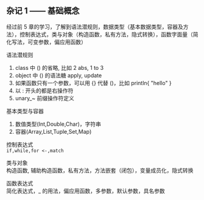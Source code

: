 ## 杂记 1 —— 基础概念

经过前 5 章的学习，了解到语法潜规则，数据类型（基本数据类型，容器及方法），控制表达式，类与对象（构造函数，私有方法，隐式转换），函数字面量（简化写法，可变参数，偏应用函数）


语法潜规则

1. class 中 () 的省略, 比如 2 abs, 1 to 3
2. object 中 () 的语法糖 apply, update
3. 如果函数只有一个参数，可以用 {} 代替 ()，比如 println{ "hello" }
4. 以 : 开头的都是右操作符
5. unary_~ 前缀操作符定义


基本类型与容器

1. 数值类型(Int,Double,Char)，字符串
2. 容器(Array,List,Tuple,Set,Map)


控制表达式    
`if,while,for <-,match`


类与对象    
构造函数, 辅助构造函数，私有方法，方法嵌套（闭包），变量成员化，隐式转换


函数表达式    
简化表达式，_ 的用法，偏应用函数，多参数，默认参数，具名参数
